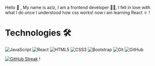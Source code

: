 
Hello 👋 , My name is aziz, I am a frontend developer 👨‍💻, I fell in love with what I do once I understood how css works! now i am learning React ⚛️  !



<h1>Technologies 🛠</h1

<!-- -->
![JavaScript](https://img.shields.io/badge/-JavaScript-black?style=flat-square&logo=javascript)
![React](https://img.shields.io/badge/-React-black?style=flat-square&logo=react)
![HTML5](https://img.shields.io/badge/-HTML5-E34F26?style=flat-square&logo=html5&logoColor=white)
![CSS3](https://img.shields.io/badge/-CSS3-1572B6?style=flat-square&logo=css3)
![Bootstrap](https://img.shields.io/badge/-Bootstrap-563D7C?style=flat-square&logo=bootstrap)
![Git](https://img.shields.io/badge/-Git-black?style=flat-square&logo=git)
![GitHub](https://img.shields.io/badge/-GitHub-181717?style=flat-square&logo=github)
<!-- -->
<!-- -->


[![GitHub Streak](https://github-readme-streak-stats.herokuapp.com/?user=medAzizRezgui)](https://git.io/streak-stats) !

